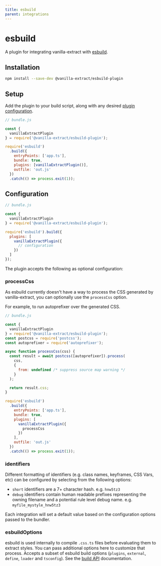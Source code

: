 ```yaml
---
title: esbuild
parent: integrations
---
```


# esbuild

A plugin for integrating vanilla-extract with [esbuild](https://esbuild.github.io/).

## Installation

```bash
npm install --save-dev @vanilla-extract/esbuild-plugin
```

## Setup

Add the plugin to your build script, along with any desired [plugin configuration](#configuration).

```js
// bundle.js

const {
  vanillaExtractPlugin
} = require('@vanilla-extract/esbuild-plugin');

require('esbuild')
  .build({
    entryPoints: ['app.ts'],
    bundle: true,
    plugins: [vanillaExtractPlugin()],
    outfile: 'out.js'
  })
  .catch(() => process.exit(1));
```

## Configuration

```js
// bundle.js

const {
  vanillaExtractPlugin
} = require('@vanilla-extract/esbuild-plugin');

require('esbuild').build({
  plugins: [
    vanillaExtractPlugin({
      // configuration
    })
  ]
});
```

The plugin accepts the following as optional configuration:

### processCss

As esbuild currently doesn't have a way to process the CSS generated by vanilla-extract, you can optionally use the `processCss` option.

For example, to run autoprefixer over the generated CSS.

```js
// bundle.js

const {
  vanillaExtractPlugin
} = require('@vanilla-extract/esbuild-plugin');
const postcss = require('postcss');
const autoprefixer = require('autoprefixer');

async function processCss(css) {
  const result = await postcss([autoprefixer]).process(
    css,
    {
      from: undefined /* suppress source map warning */
    }
  );

  return result.css;
}

require('esbuild')
  .build({
    entryPoints: ['app.ts'],
    bundle: true,
    plugins: [
      vanillaExtractPlugin({
        processCss
      })
    ],
    outfile: 'out.js'
  })
  .catch(() => process.exit(1));
```

### identifiers

Different formatting of identifiers (e.g. class names, keyframes, CSS Vars, etc) can be configured by selecting from the following options:

- `short` identifiers are a 7+ character hash. e.g. `hnw5tz3`
- `debug` identifiers contain human readable prefixes representing the owning filename and a potential rule level debug name. e.g. `myfile_mystyle_hnw5tz3`

Each integration will set a default value based on the configuration options passed to the bundler.

### esbuildOptions

esbuild is used internally to compile `.css.ts` files before evaluating them to extract styles. You can pass additional options here to customize that process.
Accepts a subset of esbuild build options (`plugins`, `external`, `define`, `loader` and `tsconfig`). See the [build API](https://esbuild.github.io/api/#build-api) documentation.
